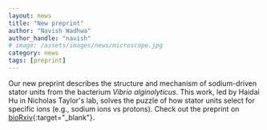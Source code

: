 ```yaml
---
layout: news
title: "New preprint"
author: "Navish Wadhwa"
author_handle: "navish"
# image: /assets/images/news/microscope.jpg
category: news
tags: [preprint]
---
```

Our new preprint describes the structure and mechanism of sodium-driven stator units from the bacterium *Vibrio alginolyticus*. This work, led by Haidai Hu in Nicholas Taylor's lab, solves the puzzle of how stator units select for specific ions (e.g., sodium ions vs protons). Check out the preprint on [bioRxiv](https://www.biorxiv.org/content/10.1101/2022.11.25.517900v1.full){:target="_blank"}.